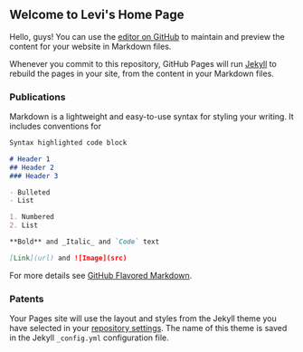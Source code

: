## Welcome to Levi's Home Page

Hello, guys!
You can use the [editor on GitHub](https://github.com/leviome/leviome.github.io/edit/main/README.md) to maintain and preview the content for your website in Markdown files.

Whenever you commit to this repository, GitHub Pages will run [Jekyll](https://jekyllrb.com/) to rebuild the pages in your site, from the content in your Markdown files.

### Publications

Markdown is a lightweight and easy-to-use syntax for styling your writing. It includes conventions for

```markdown
Syntax highlighted code block

# Header 1
## Header 2
### Header 3

- Bulleted
- List

1. Numbered
2. List

**Bold** and _Italic_ and `Code` text

[Link](url) and ![Image](src)
```

For more details see [GitHub Flavored Markdown](https://guides.github.com/features/mastering-markdown/).

### Patents

Your Pages site will use the layout and styles from the Jekyll theme you have selected in your [repository settings](https://github.com/leviome/leviome.github.io/settings). The name of this theme is saved in the Jekyll `_config.yml` configuration file.


